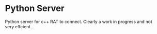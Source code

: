 # Python Server
Python server for c++ RAT to connect. Clearly a work in progress and not very effcient...
